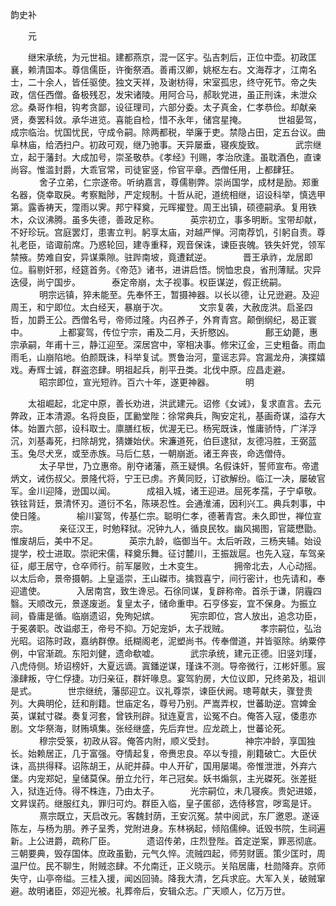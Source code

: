 韵史补


　　元

　　继宋承统，为元世祖。建都燕京，混一区宇。弘吉刺后，正位中壶。初政匡襄，赖清国本。尊信儒臣，许衡祭酒。善甫汉卿，姚枢左右。文海荐才，江南名士，二十余人，皆任驱使。独文天祥，及谢枋得，宋室孤忠，终守死节。帝之失政，信任西僧。备极残忍，发宋诸陵。用阿合马，郝耿党进，虽正刑诛，未泄众忿。桑哥作相，钩考贪鄙，设征理司，六部分委。太子真金，仁孝恭俭。却献亲贤，奏罢科敛。承华进览。喜能自检，惜不永年，储宫星掩。
　
　　世祖晏驾，成宗临治。忧国忧民，守成令嗣。除两都税，举廉于吏。禁隐占田，定五台议。曲阜林庙，给洒扫户。初政可观，继乃驰事。天异屡垂，寝疾旋致。
　
　　武宗继立，起于藩封。大成加号，崇圣敬恭。《孝经》刊赐，孝治欣逢。虽耽酒色，直谏尚容。惟滥封爵，大乖官常，司徒宦竖，伶官平章。西僧任用，上都肆狂。
　
　　舍子立弟，仁宗遂帝。听纳嘉言，尊儒剔弊。崇尚国学，成材是励。郑重名器，侥幸取戾。考察黜陟，严定规制。十哲从祀，道统相继，诏设科举，慎选甲第。露香祷天，霪雨以霁。邦宁释奠，元晖擢登。周王出镇，硕德嗣承。复用铁木，众议沸腾。虽多失德，善政足称。
　
　　英宗初立，事多明断。宝带却献，不好珍玩。宫庭罢灯，患害立判。躬享太庙，对越严惮。河南荐饥，引躬自责。尊礼老臣，谘诹前席。乃惑轮回，建寺重释，观音保诛，谏臣丧魄。铁失奸党，领军禁掖。势难自安，异谋乘隙。驻跸南坡，竟遭弑逆。
　
　　晋王承祚，龙居即位。翦剔奸邪，经筵首务。《帝范》诸书，进讲启悟。悯恤忠良，省刑薄赋。灾异迭侵，尚宁国步。
　
　　泰定帝崩，太子视事。权臣谋逆，假正统嗣。
　
　　明宗远镇，猝未能至。先奉怀王，暂摄神器。以长以德，让兄逊避。及迎周王，和宁即位。太白经天，暴崩于次。
　
　　文宗复袭，大赦庞洪。启圣四哲，加爵王公。西僧名号，帝师过隆。内召养子，外育青宫。颠倒纲纪，曷正寰中。
　
　　上都宴驾，传位宁宗，甫及二月，夭折愍凶。
　
　　鄜王幼薨，惠宗承嗣，年甫十三，静江迎至。深居宫中，宰相决事。修宋辽金，三史粗备。雨血雨毛，山崩陷地。伯颜既诛，科举复试。贾鲁治河，童谣志异。宫漏龙舟，演揲嬉戏。寿辉士诚，群盗恣肆。明祖起兵，削平丑类。北伐中原。应昌走避。
　
　　昭宗即位，宣光短祚。百六十年，遂更神器。
　
　　明

　　太祖崛起，北定中原，善长劝进，洪武建元。诏修《女诫》，复求直言。去元弊政，正本清源。名将良臣，匡勷堂陛：徐常典兵，陶安定礼，基画奇谋，溢存大体。始置六部，设科取士。廪膳红板，优渥无已。杨宪既诛，惟庸骄恃，广洋浮沉，刘基毒死，扫除胡党，猜嫌始伏。宋濂道死，伯巨逮狱，友德冯胜，王弼蓝玉。兔尽犬烹，或至赤族。马后仁慈，一朝崩逝。诸王奔丧，命选僧侍。
　
　　太子早世，乃立惠帝。削夺诸藩，燕王疑惧。名假诛奸，誓师宣布。帝遣炳文，诫伤叔父。景隆代将，宁王已虏。齐黄同贬，订欲解纷。临江一决，屡破官军。金川迎降，逊国以闻。
　
　　成祖入城，诸王迎进。屈死孝孺，子宁卓敬。铁铉背廷，景清怀刃。道衍不名，陈瑛忍性。会通淮浦，因利兴工。典兵刺事，中使日隆。
　
　　榆川宴驾，传基仁宗。聪明仁孝，德著青宫。未久即世，禅位宣宗。
　
　　亲征汉王，时勉释狱。况钟九人，循良民牧。幽风揭图，官箴懋勖。惟废胡后，美中不足。
　
　　英宗九龄，临御当午。太后听政，三杨夹辅。始设提学，校士进取。崇祀宋儒，释奠乐舞。征讨麓川，王振跋扈。也先入寇，车驾亲征，郕王居守，仓卒师行。前军屡败，土木变生。
　
　　拥帝北去，人心动摇。以太后命，景帝摄朝。上皇遥崇，王山磔市。擒戮喜宁，间行密计，也先请和，奉迎遣使。
　
　　入居南宫，致生谗忌。石徐同谋，复辟称帝。首杀于谦，阴霾四翳。天顺改元，景遂废逝。复皇太子，储命重申。石亨侈妄，宜不保身。为振立祠，昏庸是循。临崩遗诏，免殉妃嫔。
　
　　宪宗即位，宫人放出，追念功臣，于冕袭职。改谥郕王，帝号不抑。万妃宠妒，太子戕贼。
　
　　孝宗嗣位，弘治光昭。诏陈时政，嘉纳群僚。纸糊阁老，泥塑尚书。传奉僧道，并皆驱除。纳粟停例，中官渐疏。东阳刘健，遗命欷嘘。
　
　　武宗承统，建元正德。旧竖刘瑾，八虎侍侧。矫诏榜奸，大夏远谪。寘鐇逆谋，瑾诛不测。导帝微行，江彬奸慝。宸濠肆叛，守仁俘捷。功归亲征，群奸喙息。宴驾豹房，大位议即，兄终弟及，祖训是式。
　
　　世宗继统，藩邸迎立。议礼尊崇，谏臣伏阙。璁萼献夫，骤登贵列。大典明伦，廷和削籍。世庙定名，尊号乃别。严嵩弄权，世蕃助逆。宫婢金英，谋弑寸磔。奏复河套，曾铁刑辟。狱连夏言，讼冤不白。俺答入寇，倭患亦剧。文华祭海，财贿填集。张经继盛，先后弃世。应龙疏上，世蕃论死。
　
　　穆宗受箓，初政从容。俺答内附，顺义受封。
　
　　神宗冲龄，享国独长。始赖居正，几于富强。夺情起复，帝赉忠良。卒以专擅，削籍破亡。大臣伏诛，高拱得释。诏陈胡王，从祀并薛。中人开矿，国用屡竭。帝惟泄泄，外弃六堡。内宠郑妃，皇储莫保。册立允行，年己冠矣。妖书煽氛，主光磔死。张差挺入，狱连近侍。得不株连，乃由太子。
　
　　光宗嗣位，未几寝疾。贵妃进姬，文昇误药。继服红丸，罪归可灼。群臣入临，皇子匿郤，选侍移宫，哕鸾是讦。
　
　　熹宗既立，天启改元。客魏封荫，王安沉冤。禁中阅武，东厂邀恩。遂诬陈左，与杨为朋。养子呈秀，党附进身。东林祸起，倾陷儒绅。诋毁书院，生祠遍新。上公进爵，疏称厂臣。
　
　　遗诏传弟，庄烈登陛。首定逆案，罪恶彻底。三朝要典，毁存国体。庶政虽勤，元气久悴。流贼四起，师劳财匮。策少匡时，周温尸位。民不聊生，附贼恣肆。不允南迁，正义晓示。关陷居庸，杜勋降弃。京师失守，山亭帝缢。三桂入援，闻凶回骑。降我大清，乞兵求庇。大军入关，破贼窜避。故明诸臣，郊迎光被。礼葬帝后，安辑众志。广天顺人，亿万万世。

